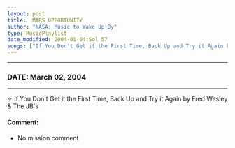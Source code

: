```yaml
---
layout: post
title:  MARS OPPORTUNITY
author: "NASA: Music to Wake Up By"
type: MusicPlaylist
date_modified: 2004-01-04:Sol 57
songs: ["If You Don't Get it the First Time, Back Up and Try it Again by Fred Wesley & The JB's"]
---
```


----
### DATE: March 02, 2004
----
✧ If You Don't Get it the First Time, Back Up and Try it Again by Fred Wesley & The JB's

#### Comment:
* No mission comment



<br/>
<center>
	<a target="_blank"
	   href="https://twitter.com/intent/tweet?hashtags=Space,NASA,Playlist,NASAWakeupCalls,SpaceProgram&text={{ page.author}}, '{{ page.songs.first }}' {{ page.title }}, {{ page.date | date: '%B %d, %Y' }}. {{ site.url }}{{ page.url }}&via=nasawakeupcalls"><i class="fab fa-twitter" alt="Tweet this page" style="font-size: 1.3em;"></i></a>
	&nbsp; 	<i class="fas fa-user-astronaut" style="font-size: 1.5em;"></i> &nbsp;
    <a type="amzn" search="'If You Don't Get it the First Time, Back Up and Try it Again by Fred Wesley & The JB's'" category="popular music">
    <i class="fab fa-amazon" style="font-size: 1.3em;"></i></a>
</center>
